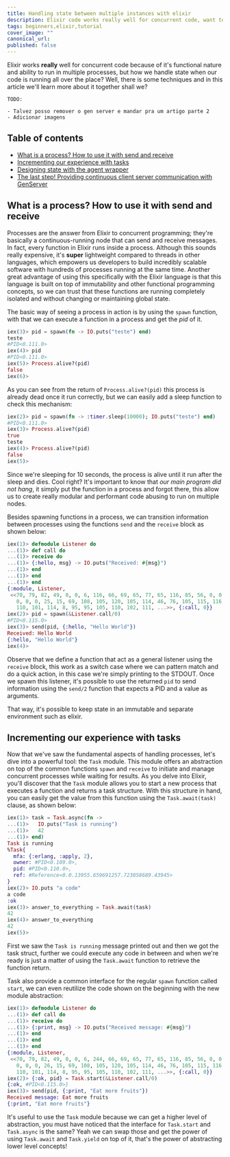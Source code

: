 ```yaml
---
title: Handling state between multiple instances with elixir
description: Elixir code works really well for concurrent code, want to know why? Let's dive in the world of processes in elixir with tasks, agents and gen servers.
tags: beginners,elixir,tutorial
cover_image: ""
canonical_url: 
published: false
---
```


Elixir works **really** well for concurrent code because of it's functional nature and ability to run in multiple processes, but how we handle state when our code is running all over the place? Well, there is some techniques and in this article we'll learn more about it together shall we?

```
TODO:

- Talvez posso remover o gen server e mandar pra um artigo parte 2
- Adicionar imagens
```

## Table of contents
- [What is a process? How to use it with send and receive](#what-is-a-process-how-to-use-it-with-send-and-receive)
- [Incrementing our experience with tasks](#incrementing-our-experience-with-tasks)
- [Designing state with the agent wrapper](#designing-state-with-the-agent-wrapper)
- [The last step! Providing continuous client server communication with GenServer](#the-last-step-providing-continuous-client-server-communication-with-genserver)

## What is a process? How to use it with send and receive

Processes are the answer from Elixir to concurrent programming; they're basically a continuous-running node that can send and receive messages. In fact, every function in Elixir runs inside a process. Although this sounds really expensive, it's **super** lightweight compared to threads in other languages, which empowers us developers to build incredibly scalable software with hundreds of processes running at the same time. Another great advantage of using this specifically with the Elixir language is that this language is built on top of immutability and other functional programming concepts, so we can trust that these functions are running completely isolated and without changing or maintaining global state.

The basic way of seeing a process in action is by using the `spawn` function, with that we can execute a function in a process and get the *pid* of it.

```elixir
iex(3)> pid = spawn(fn -> IO.puts("teste") end)
teste
#PID<0.111.0>
iex(4)> pid
#PID<0.111.0>
iex(5)> Process.alive?(pid)
false
iex(6)>
```

As you can see from the return of `Process.alive?(pid)` this process is already dead once it run correctly, but we can easily add a sleep function to check this mechanism:

```elixir
iex(2)> pid = spawn(fn -> :timer.sleep(10000); IO.puts("teste") end)
#PID<0.111.0>
iex(3)> Process.alive?(pid)
true
teste
iex(4)> Process.alive?(pid)
false
iex(5)>
```

Since we're sleeping for 10 seconds, the process is alive until it run after the sleep and dies. Cool right? It's important to know that *our main program did not hang*, it simply put the function in a process and forgot there, this allow us to create really modular and performant code abusing to run on multiple nodes.

Besides spawning functions in a process, we can transition information between processes using the functions `send` and the `receive` block as shown below:

```elixir
iex(1)> defmodule Listener do
...(1)> def call do
...(1)> receive do
...(1)> {:hello, msg} -> IO.puts("Received: #{msg}")
...(1)> end
...(1)> end
...(1)> end
{:module, Listener,
 <<70, 79, 82, 49, 0, 0, 6, 116, 66, 69, 65, 77, 65, 116, 85, 56, 0, 0, 0, 240,
   0, 0, 0, 25, 15, 69, 108, 105, 120, 105, 114, 46, 76, 105, 115, 116, 101,
   110, 101, 114, 8, 95, 95, 105, 110, 102, 111, ...>>, {:call, 0}}
iex(2)> pid = spawn(&Listener.call/0)
#PID<0.115.0>
iex(3)> send(pid, {:hello, "Hello World"})
Received: Hello World
{:hello, "Hello World"}
iex(4)>
```

Observe that we define a function that act as a general listener using the `receive` block, this work as a switch case where we can pattern match and do a quick action, in this case we're simply printing to the STDOUT. Once we spawn this listener, it's possible to use the returned `pid` to send information using the `send/2` function that expects a PID and a value as arguments.

That way, it's possible to keep state in an immutable and separate environment such as elixir.
## Incrementing our experience with tasks

Now that we've saw the fundamental aspects of handling processes, let's dive into a powerful tool: the `Task` module. This module offers an abstraction on top of the common functions `spawn` and `receive` to initiate and manage concurrent processes while waiting for results. As you delve into Elixir, you'll discover that the `Task` module allows you to start a new process that executes a function and returns a task structure. With this structure in hand, you can easily get the value from this function using the `Task.await(task)` clause, as shown below: 

```elixir
iex(1)> task = Task.async(fn ->
...(1)>   IO.puts("Task is running")
...(1)>   42
...(1)> end)
Task is running
%Task{
  mfa: {:erlang, :apply, 2},
  owner: #PID<0.109.0>,
  pid: #PID<0.110.0>,
  ref: #Reference<0.0.13955.659691257.723058689.43945>
}
iex(2)> IO.puts "a code"
a code
:ok
iex(3)> answer_to_everything = Task.await(task)
42
iex(4)> answer_to_everything
42
iex(5)>
```

First we saw the `Task is running` message printed out and then we got the task struct, further we could execute any code in between and when we're ready is just a matter of using the `Task.await` function to retrieve the function return.

Task also provide a common interface for the regular `spawn` function called `start`, we can even reutilize the code shown on the beginning with the new module abstraction:

```elixir
iex(1)> defmodule Listener do
...(1)> def call do
...(1)> receive do
...(1)> {:print, msg} -> IO.puts("Received message: #{msg}")
...(1)> end
...(1)> end
...(1)> end
{:module, Listener,
 <<70, 79, 82, 49, 0, 0, 6, 244, 66, 69, 65, 77, 65, 116, 85, 56, 0, 0, 0, 245,
   0, 0, 0, 26, 15, 69, 108, 105, 120, 105, 114, 46, 76, 105, 115, 116, 101,
   110, 101, 114, 8, 95, 95, 105, 110, 102, 111, ...>>, {:call, 0}}
iex(2)> {:ok, pid} = Task.start(&Listener.call/0)
{:ok, #PID<0.115.0>}
iex(3)> send(pid, {:print, "Eat more fruits"})
Received message: Eat more fruits
{:print, "Eat more fruits"}
```


It's useful to use the `Task` module because we can get a higher level of abstraction, you must have noticed that the interface for `Task.start` and `Task.async` is the same? Yeah we can swap those and get the power of using `Task.await` and `Task.yield` on top of it, that's the power of abstracting lower level concepts!
